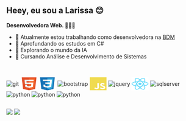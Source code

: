 ## Heey, eu sou a Larissa 😊

<strong> Desenvolvedora Web. </strong> 👩🏼‍💻

  - 🔭 Atualmente estou trabalhando como desenvolvedora na <a href="https://bdm.net.br/"> BDM </a>
  - 🌱 Aprofundando os estudos em C#
  - 🎯 Explorando o mundo da IA
  - 📖 Cursando Análise e Desenvolvimento de Sistemas 
    
  ##
  
<!-- <div>  <a href="https://github.com/larysslopes">  <img height="180em" src="https://github-readme-stats.vercel.app/api/top-langs/?username=larysslopes&layout=compact&langs_count=7&theme=panda"/> </div> -->  

<div style="display: inline_block"><br>
  <img align="center" alt="git" height="35" width="45" src="https://user-images.githubusercontent.com/88943268/154866594-a10ca5aa-d98b-403f-8688-783c634cb6a7.svg">
  <img align="center" alt="html" height="35" width="45" src="https://raw.githubusercontent.com/devicons/devicon/master/icons/html5/html5-original.svg">
  <img align="center" alt="css" height="35" width="45" src="https://raw.githubusercontent.com/devicons/devicon/master/icons/css3/css3-original.svg">
  <img align="center" alt="bootstrap" height="38" width="48"  src="https://cdn.jsdelivr.net/gh/devicons/devicon/icons/bootstrap/bootstrap-original.svg">
  <img align="center" alt="js" height="35" width="45" src="https://raw.githubusercontent.com/devicons/devicon/master/icons/javascript/javascript-plain.svg">
  <img align="center" alt="jquery" height="35" width="45" src="https://cdn.jsdelivr.net/gh/devicons/devicon/icons/jquery/jquery-plain-wordmark.svg">
  <img align="center" alt="react" height="35" width="45" src="https://raw.githubusercontent.com/devicons/devicon/master/icons/react/react-original.svg">
  <img align="center" alt="sqlserver" height="38" width="48" src="https://cdn.jsdelivr.net/gh/devicons/devicon/icons/microsoftsqlserver/microsoftsqlserver-plain-wordmark.svg">
  <img align="center" alt="python" height="38" width="48" src="https://cdn.jsdelivr.net/gh/devicons/devicon/icons/python/python-original.svg" >   
  <img align="center" alt="python" height="38" width="48" src="https://cdn.jsdelivr.net/gh/devicons/devicon@latest/icons/csharp/csharp-original.svg" >   
  <img align="center" alt="python" height="38" width="48" src="https://cdn.jsdelivr.net/gh/devicons/devicon@latest/icons/postman/postman-original.svg" >             
</div>
  
  ##
 
<div> 
 <!-- <a href="https://instagram.com/larysslopes" target="_blank"><img src="https://img.shields.io/badge/-Instagram-%23E4405F?style=for-the-badge&logo=instagram&logoColor=white" target="_blank"></a> -->
  <a href = "mailto:larissasantos.lopes@hotmail.com"><img src="https://img.shields.io/badge/-Gmail-%23333?style=for-the-badge&logo=gmail&logoColor=white" target="_blank"></a>
  <a href="https://www.linkedin.com/in/larissalopes02/" target="_blank"><img src="https://img.shields.io/badge/-LinkedIn-%230077B5?style=for-the-badge&logo=linkedin&logoColor=white" target="_blank"></a> 
 
<!-- ![Snake animation](https://github.com/larysslopes/larysslopes/blob/output/github-contribution-grid-snake.svg) -->  
 
</div>
